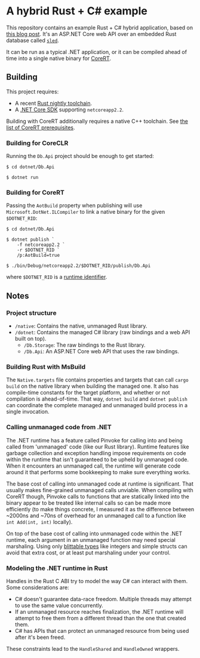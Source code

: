 # A hybrid Rust + C# example

This repository contains an example Rust + C# hybrid application, based on [this blog post](https://blog.getseq.net/rust-at-datalust-how-we-integrate-rust-with-csharp/). It's an ASP.NET Core web API over an embedded Rust database called [`sled`](https://github.com/spacejam/sled).

It can be run as a typical .NET application, or it can be compiled ahead of time into a single native binary for [CoreRT](https://github.com/dotnet/corert).

## Building

This project requires:

- A recent [Rust nightly toolchain](https://rustup.rs).
- A [.NET Core SDK](https://dotnet.microsoft.com/download) supporting `netcoreapp2.2`.

Building with CoreRT additionally requires a native C++ toolchain. See [the list of CoreRT prerequisites](https://github.com/dotnet/corert/blob/master/samples/prerequisites.md).

### Building for CoreCLR

Running the `Db.Api` project should be enough to get started:

```
$ cd dotnet/Db.Api

$ dotnet run
```

### Building for CoreRT

Passing the `AotBuild` property when publishing will use `Microsoft.DotNet.ILCompiler` to link a native binary for the given `$DOTNET_RID`:

```
$ cd dotnet/Db.Api

$ dotnet publish `
    -f netcoreapp2.2 `
    -r $DOTNET_RID `
    /p:AotBuild=true

$ ./bin/Debug/netcoreapp2.2/$DOTNET_RID/publish/Db.Api
```

where `$DOTNET_RID` is a [runtime identifier](https://docs.microsoft.com/en-us/dotnet/core/rid-catalog).

## Notes

### Project structure

- `/native`: Contains the native, unmanaged Rust library.
- `/dotnet`: Contains the managed C# library (raw bindings and a web API built on top).
  - `/Db.Storage`: The raw bindings to the Rust library.
  - `/Db.Api`: An ASP.NET Core web API that uses the raw bindings.

### Building Rust with MsBuild

The `Native.targets` file contains properties and targets that can call `cargo build` on the native library when building the managed one. It also has compile-time constants for the target platform, and whether or not compilation is ahead-of-time. That way, `dotnet build` and `dotnet publish` can coordinate the complete managed and unmanaged build process in a single invocation.

### Calling unmanaged code from .NET

The .NET runtime has a feature called Pinvoke for calling into and being called from 'unmanaged' code (like our Rust library). Runtime features like garbage collection and exception handling impose requirements on code within the runtime that isn't guaranteed to be upheld by unmanaged code. When it encounters an unmanaged call, the runtime will generate code around it that performs some bookkeeping to make sure everything works.

The base cost of calling into unmanaged code at runtime is significant. That usually makes fine-grained unmanaged calls unviable. When compiling with CoreRT though, Pinvoke calls to functions that are statically linked into the binary appear to be treated like internal calls so can be made more efficiently (to make things concrete, I measured it as the difference between ~2000ns and ~70ns of overhead for an unmanaged call to a function like `int Add(int, int)` locally).

On top of the base cost of calling into unmanaged code within the .NET runtime, each argument in an unmanaged function may need special marshaling. Using only [blittable types](https://docs.microsoft.com/en-us/dotnet/framework/interop/blittable-and-non-blittable-types) like integers and simple structs can avoid that extra cost, or at least put marshaling under your control.

### Modeling the .NET runtime in Rust

Handles in the Rust C ABI try to model the way C# can interact with them. Some considerations are:

- C# doesn't guarantee data-race freedom. Multiple threads may attempt to use the same value concurrently.
- If an unmanaged resource reaches finalization, the .NET runtime will attempt to free them from a different thread than the one that created them.
- C# has APIs that can protect an unmanaged resource from being used after it's been freed.

These constraints lead to the `HandleShared` and `HandleOwned` wrappers.
